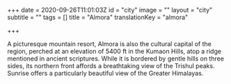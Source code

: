 +++
date = 2020-09-26T11:01:03Z
id = "city"
image = ""
layout = "city"
subtitle = ""
tags = []
title = "Almora"
translationKey = "almora"

+++

A picturesque mountain resort, Almora is also the cultural capital of the region, perched at an elevation of 5400 ft in the Kumaon Hills, atop a ridge mentioned in ancient scriptures. While it is bordered by gentle hills on three sides, its northern front affords a breathtaking view of the Trishul peaks. Sunrise offers a particularly beautiful view of the Greater Himalayas.
